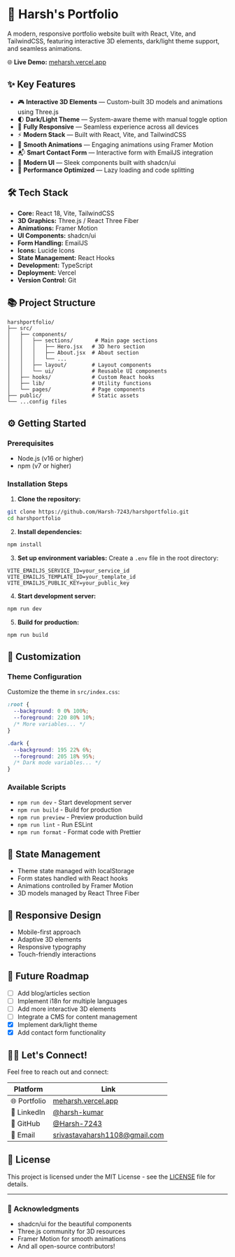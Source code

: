 # 🚀 Harsh's Portfolio

A modern, responsive portfolio website built with React, Vite, and TailwindCSS, featuring interactive 3D elements, dark/light theme support, and seamless animations.

🌐 **Live Demo:** [meharsh.vercel.app](https://meharsh.vercel.app)



## ✨ Key Features

- 🎮 **Interactive 3D Elements** — Custom-built 3D models and animations using Three.js
- 🌓 **Dark/Light Theme** — System-aware theme with manual toggle option
- 📱 **Fully Responsive** — Seamless experience across all devices
- ⚡ **Modern Stack** — Built with React, Vite, and TailwindCSS
- 🎯 **Smooth Animations** — Engaging animations using Framer Motion
- 📬 **Smart Contact Form** — Interactive form with EmailJS integration
- 🎨 **Modern UI** — Sleek components built with shadcn/ui
- 🚀 **Performance Optimized** — Lazy loading and code splitting

## 🛠️ Tech Stack

- **Core:** React 18, Vite, TailwindCSS
- **3D Graphics:** Three.js / React Three Fiber
- **Animations:** Framer Motion
- **UI Components:** shadcn/ui
- **Form Handling:** EmailJS
- **Icons:** Lucide Icons
- **State Management:** React Hooks
- **Development:** TypeScript
- **Deployment:** Vercel
- **Version Control:** Git

## 📚 Project Structure

```
harshportfolio/
├── src/
│   ├── components/
│   │   ├── sections/       # Main page sections
│   │   │   ├── Hero.jsx   # 3D hero section
│   │   │   ├── About.jsx  # About section
│   │   │   └── ...
│   │   ├── layout/        # Layout components
│   │   └── ui/            # Reusable UI components
│   ├── hooks/             # Custom React hooks
│   ├── lib/               # Utility functions
│   └── pages/             # Page components
├── public/                # Static assets
└── ...config files
```

## ⚙️ Getting Started

### Prerequisites

- Node.js (v16 or higher)
- npm (v7 or higher)

### Installation Steps

1. **Clone the repository:**
```bash
git clone https://github.com/Harsh-7243/harshportfolio.git
cd harshportfolio
```

2. **Install dependencies:**
```bash
npm install
```

3. **Set up environment variables:**
Create a `.env` file in the root directory:
```env
VITE_EMAILJS_SERVICE_ID=your_service_id
VITE_EMAILJS_TEMPLATE_ID=your_template_id
VITE_EMAILJS_PUBLIC_KEY=your_public_key
```

4. **Start development server:**
```bash
npm run dev
```

5. **Build for production:**
```bash
npm run build
```

## 🎨 Customization

### Theme Configuration

Customize the theme in `src/index.css`:
```css
:root {
  --background: 0 0% 100%;
  --foreground: 220 80% 10%;
  /* More variables... */
}

.dark {
  --background: 195 22% 6%;
  --foreground: 205 18% 95%;
  /* Dark mode variables... */
}
```

### Available Scripts

- `npm run dev` - Start development server
- `npm run build` - Build for production
- `npm run preview` - Preview production build
- `npm run lint` - Run ESLint
- `npm run format` - Format code with Prettier

## 🔄 State Management

- Theme state managed with localStorage
- Form states handled with React hooks
- Animations controlled by Framer Motion
- 3D models managed by React Three Fiber

## 📱 Responsive Design

- Mobile-first approach
- Adaptive 3D elements
- Responsive typography
- Touch-friendly interactions

## 🎯 Future Roadmap

- [ ] Add blog/articles section
- [ ] Implement i18n for multiple languages
- [ ] Add more interactive 3D elements
- [ ] Integrate a CMS for content management
- [x] Implement dark/light theme
- [x] Add contact form functionality

## 👨‍💻 Let's Connect!

Feel free to reach out and connect:

| Platform | Link |
|----------|------|
| 🌐 Portfolio | [meharsh.vercel.app](https://meharsh.vercel.app) |
| 💼 LinkedIn | [@harsh-kumar](https://linkedin.com/in/harsh-kumar-9a10152b7) |
| 🐙 GitHub | [@Harsh-7243](https://github.com/Harsh-7243) |
| 📧 Email | srivastavaharsh1108@gmail.com |

## 📄 License

This project is licensed under the MIT License - see the [LICENSE](LICENSE) file for details.

---

### 🙏 Acknowledgments

- shadcn/ui for the beautiful components
- Three.js community for 3D resources
- Framer Motion for smooth animations
- And all open-source contributors!
